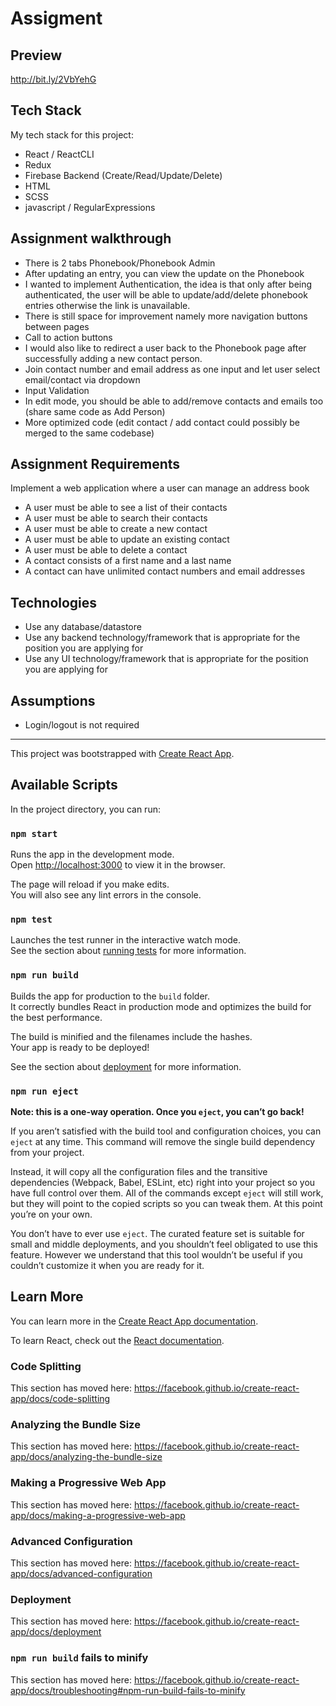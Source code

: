 # Assigment

## Preview

http://bit.ly/2VbYehG

## Tech Stack

My tech stack for this project:

- React / ReactCLI
- Redux
- Firebase Backend (Create/Read/Update/Delete)
- HTML
- SCSS
- javascript / RegularExpressions

## Assignment walkthrough

- There is 2 tabs Phonebook/Phonebook Admin
- After updating an entry, you can view the update on the Phonebook
- I wanted to implement Authentication, the idea is that only after being authenticated, the user will be able to update/add/delete phonebook entries otherwise the link is unavailable.
- There is still space for improvement namely more navigation buttons between pages
- Call to action buttons
- I would also like to redirect a user back to the Phonebook page after successfully adding a new contact person.
- Join contact number and email address as one input and let user select email/contact via dropdown
- Input Validation
- In edit mode, you should be able to add/remove contacts and emails too (share same code as Add Person)
- More optimized code (edit contact / add contact could possibly be merged to the same codebase)

## Assignment Requirements

Implement a web application where a user can manage an address book

- A user must be able to see a list of their contacts
- A user must be able to search their contacts
- A user must be able to create a new contact
- A user must be able to update an existing contact
- A user must be able to delete a contact
- A contact consists of a first name and a last name
- A contact can have unlimited contact numbers and email addresses

## Technologies

- Use any database/datastore
- Use any backend technology/framework that is appropriate for the position you are applying for
- Use any UI technology/framework that is appropriate for the position you are applying for

## Assumptions

- Login/logout is not required

---

This project was bootstrapped with [Create React App](https://github.com/facebook/create-react-app).

## Available Scripts

In the project directory, you can run:

### `npm start`

Runs the app in the development mode.<br>
Open [http://localhost:3000](http://localhost:3000) to view it in the browser.

The page will reload if you make edits.<br>
You will also see any lint errors in the console.

### `npm test`

Launches the test runner in the interactive watch mode.<br>
See the section about [running tests](https://facebook.github.io/create-react-app/docs/running-tests) for more information.

### `npm run build`

Builds the app for production to the `build` folder.<br>
It correctly bundles React in production mode and optimizes the build for the best performance.

The build is minified and the filenames include the hashes.<br>
Your app is ready to be deployed!

See the section about [deployment](https://facebook.github.io/create-react-app/docs/deployment) for more information.

### `npm run eject`

**Note: this is a one-way operation. Once you `eject`, you can’t go back!**

If you aren’t satisfied with the build tool and configuration choices, you can `eject` at any time. This command will remove the single build dependency from your project.

Instead, it will copy all the configuration files and the transitive dependencies (Webpack, Babel, ESLint, etc) right into your project so you have full control over them. All of the commands except `eject` will still work, but they will point to the copied scripts so you can tweak them. At this point you’re on your own.

You don’t have to ever use `eject`. The curated feature set is suitable for small and middle deployments, and you shouldn’t feel obligated to use this feature. However we understand that this tool wouldn’t be useful if you couldn’t customize it when you are ready for it.

## Learn More

You can learn more in the [Create React App documentation](https://facebook.github.io/create-react-app/docs/getting-started).

To learn React, check out the [React documentation](https://reactjs.org/).

### Code Splitting

This section has moved here: https://facebook.github.io/create-react-app/docs/code-splitting

### Analyzing the Bundle Size

This section has moved here: https://facebook.github.io/create-react-app/docs/analyzing-the-bundle-size

### Making a Progressive Web App

This section has moved here: https://facebook.github.io/create-react-app/docs/making-a-progressive-web-app

### Advanced Configuration

This section has moved here: https://facebook.github.io/create-react-app/docs/advanced-configuration

### Deployment

This section has moved here: https://facebook.github.io/create-react-app/docs/deployment

### `npm run build` fails to minify

This section has moved here: https://facebook.github.io/create-react-app/docs/troubleshooting#npm-run-build-fails-to-minify
